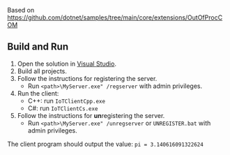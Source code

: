 Based on https://github.com/dotnet/samples/tree/main/core/extensions/OutOfProcCOM

## Build and Run
1. Open the solution in [Visual Studio](https://visualstudio.microsoft.com/).
1. Build all projects.
1. Follow the instructions for registering the server.
    * Run `<path>\MyServer.exe" /regserver`  with admin privileges.
1. Run the client:
    * C++: run `IoTClientCpp.exe`
    * C#: run `IoTClientCs.exe`
1. Follow the instructions for **un**registering the server.
    * Run `<path>\MyServer.exe" /unregserver`  or `UNREGISTER.bat` with admin privileges.

The client program should output the value: `pi = 3.140616091322624`
